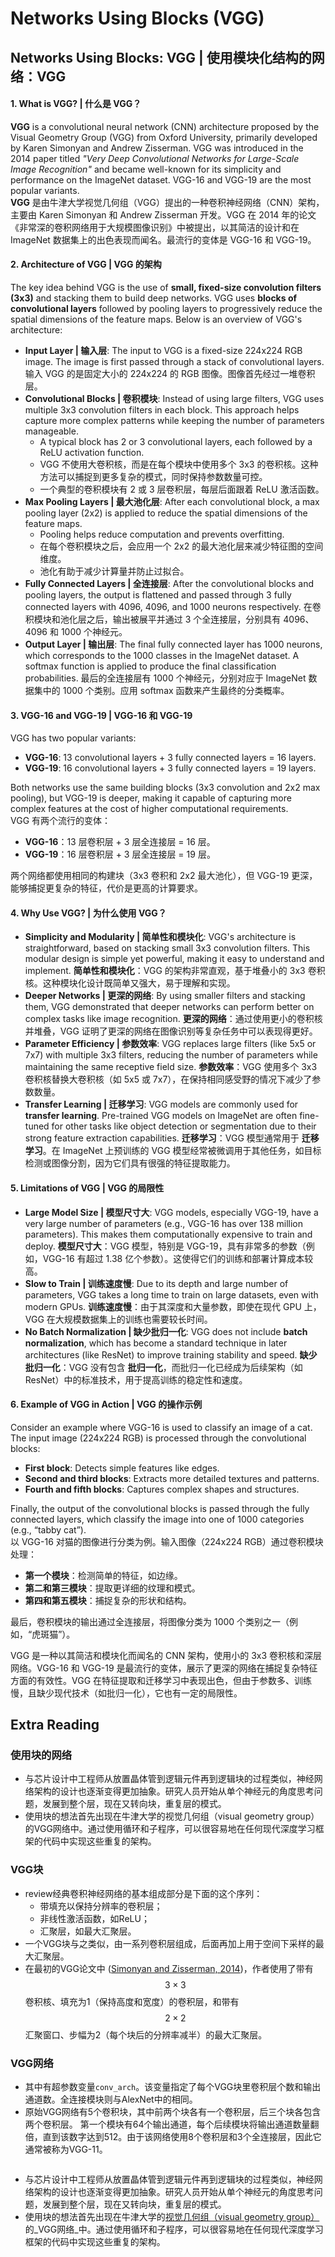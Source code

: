 # Networks Using Blocks (VGG)

## Networks Using Blocks: VGG | 使用模块化结构的网络：VGG

#### 1. **What is VGG? | 什么是 VGG？**

**VGG** is a convolutional neural network (CNN) architecture proposed by the Visual Geometry Group (VGG) from Oxford University, primarily developed by Karen Simonyan and Andrew Zisserman. VGG was introduced in the 2014 paper titled _"Very Deep Convolutional Networks for Large-Scale Image Recognition"_ and became well-known for its simplicity and performance on the ImageNet dataset. VGG-16 and VGG-19 are the most popular variants.\
**VGG** 是由牛津大学视觉几何组（VGG）提出的一种卷积神经网络（CNN）架构，主要由 Karen Simonyan 和 Andrew Zisserman 开发。VGG 在 2014 年的论文《非常深的卷积网络用于大规模图像识别》中被提出，以其简洁的设计和在 ImageNet 数据集上的出色表现而闻名。最流行的变体是 VGG-16 和 VGG-19。

#### 2. **Architecture of VGG | VGG 的架构**

The key idea behind VGG is the use of **small, fixed-size convolution filters (3x3)** and stacking them to build deep networks. VGG uses **blocks of convolutional layers** followed by pooling layers to progressively reduce the spatial dimensions of the feature maps. Below is an overview of VGG's architecture:

* **Input Layer | 输入层**: The input to VGG is a fixed-size 224x224 RGB image. The image is first passed through a stack of convolutional layers. 输入 VGG 的是固定大小的 224x224 的 RGB 图像。图像首先经过一堆卷积层。
* **Convolutional Blocks | 卷积模块**: Instead of using large filters, VGG uses multiple 3x3 convolution filters in each block. This approach helps capture more complex patterns while keeping the number of parameters manageable.
  * A typical block has 2 or 3 convolutional layers, each followed by a ReLU activation function.
  * VGG 不使用大卷积核，而是在每个模块中使用多个 3x3 的卷积核。这种方法可以捕捉到更多复杂的模式，同时保持参数数量可控。
  * 一个典型的卷积模块有 2 或 3 层卷积层，每层后面跟着 ReLU 激活函数。
* **Max Pooling Layers | 最大池化层**: After each convolutional block, a max pooling layer (2x2) is applied to reduce the spatial dimensions of the feature maps.
  * Pooling helps reduce computation and prevents overfitting.
  * 在每个卷积模块之后，会应用一个 2x2 的最大池化层来减少特征图的空间维度。
  * 池化有助于减少计算量并防止过拟合。
* **Fully Connected Layers | 全连接层**: After the convolutional blocks and pooling layers, the output is flattened and passed through 3 fully connected layers with 4096, 4096, and 1000 neurons respectively. 在卷积模块和池化层之后，输出被展平并通过 3 个全连接层，分别具有 4096、4096 和 1000 个神经元。
* **Output Layer | 输出层**: The final fully connected layer has 1000 neurons, which corresponds to the 1000 classes in the ImageNet dataset. A softmax function is applied to produce the final classification probabilities. 最后的全连接层有 1000 个神经元，分别对应于 ImageNet 数据集中的 1000 个类别。应用 softmax 函数来产生最终的分类概率。

#### 3. **VGG-16 and VGG-19 | VGG-16 和 VGG-19**

VGG has two popular variants:

* **VGG-16**: 13 convolutional layers + 3 fully connected layers = 16 layers.
* **VGG-19**: 16 convolutional layers + 3 fully connected layers = 19 layers.

Both networks use the same building blocks (3x3 convolution and 2x2 max pooling), but VGG-19 is deeper, making it capable of capturing more complex features at the cost of higher computational requirements.\
VGG 有两个流行的变体：

* **VGG-16**：13 层卷积层 + 3 层全连接层 = 16 层。
* **VGG-19**：16 层卷积层 + 3 层全连接层 = 19 层。

两个网络都使用相同的构建块（3x3 卷积和 2x2 最大池化），但 VGG-19 更深，能够捕捉更复杂的特征，代价是更高的计算要求。

#### 4. **Why Use VGG? | 为什么使用 VGG？**

* **Simplicity and Modularity | 简单性和模块化**: VGG's architecture is straightforward, based on stacking small 3x3 convolution filters. This modular design is simple yet powerful, making it easy to understand and implement. **简单性和模块化**：VGG 的架构非常直观，基于堆叠小的 3x3 卷积核。这种模块化设计既简单又强大，易于理解和实现。
* **Deeper Networks | 更深的网络**: By using smaller filters and stacking them, VGG demonstrated that deeper networks can perform better on complex tasks like image recognition. **更深的网络**：通过使用更小的卷积核并堆叠，VGG 证明了更深的网络在图像识别等复杂任务中可以表现得更好。
* **Parameter Efficiency | 参数效率**: VGG replaces large filters (like 5x5 or 7x7) with multiple 3x3 filters, reducing the number of parameters while maintaining the same receptive field size. **参数效率**：VGG 使用多个 3x3 卷积核替换大卷积核（如 5x5 或 7x7），在保持相同感受野的情况下减少了参数数量。
* **Transfer Learning | 迁移学习**: VGG models are commonly used for **transfer learning**. Pre-trained VGG models on ImageNet are often fine-tuned for other tasks like object detection or segmentation due to their strong feature extraction capabilities. **迁移学习**：VGG 模型通常用于 **迁移学习**。在 ImageNet 上预训练的 VGG 模型经常被微调用于其他任务，如目标检测或图像分割，因为它们具有很强的特征提取能力。

#### 5. **Limitations of VGG | VGG 的局限性**

* **Large Model Size | 模型尺寸大**: VGG models, especially VGG-19, have a very large number of parameters (e.g., VGG-16 has over 138 million parameters). This makes them computationally expensive to train and deploy. **模型尺寸大**：VGG 模型，特别是 VGG-19，具有非常多的参数（例如，VGG-16 有超过 1.38 亿个参数）。这使得它们的训练和部署计算成本较高。
* **Slow to Train | 训练速度慢**: Due to its depth and large number of parameters, VGG takes a long time to train on large datasets, even with modern GPUs. **训练速度慢**：由于其深度和大量参数，即使在现代 GPU 上，VGG 在大规模数据集上的训练也需要较长时间。
* **No Batch Normalization | 缺少批归一化**: VGG does not include **batch normalization**, which has become a standard technique in later architectures (like ResNet) to improve training stability and speed. **缺少批归一化**：VGG 没有包含 **批归一化**，而批归一化已经成为后续架构（如 ResNet）中的标准技术，用于提高训练的稳定性和速度。

#### 6. **Example of VGG in Action | VGG 的操作示例**

Consider an example where VGG-16 is used to classify an image of a cat. The input image (224x224 RGB) is processed through the convolutional blocks:

* **First block**: Detects simple features like edges.
* **Second and third blocks**: Extracts more detailed textures and patterns.
* **Fourth and fifth blocks**: Captures complex shapes and structures.

Finally, the output of the convolutional blocks is passed through the fully connected layers, which classify the image into one of 1000 categories (e.g., “tabby cat”).\
以 VGG-16 对猫的图像进行分类为例。输入图像（224x224 RGB）通过卷积模块处理：

* **第一个模块**：检测简单的特征，如边缘。
* **第二和第三模块**：提取更详细的纹理和模式。
* **第四和第五模块**：捕捉复杂的形状和结构。

最后，卷积模块的输出通过全连接层，将图像分类为 1000 个类别之一（例如，“虎斑猫”）。



VGG 是一种以其简洁和模块化而闻名的 CNN 架构，使用小的 3x3 卷积核和深层网络。VGG-16 和 VGG-19 是最流行的变体，展示了更深的网络在捕捉复杂特征方面的有效性。VGG 在特征提取和迁移学习中表现出色，但由于参数多、训练慢，且缺少现代技术（如批归一化），它也有一定的局限性。





## Extra Reading

### 使用块的网络

* 与芯片设计中工程师从放置晶体管到逻辑元件再到逻辑块的过程类似，神经网络架构的设计也逐渐变得更加抽象。研究人员开始从单个神经元的角度思考问题，发展到整个层，现在又转向块，重复层的模式。
* 使用块的想法首先出现在牛津大学的视觉几何组（visual geometry group）的VGG网络中。通过使用循环和子程序，可以很容易地在任何现代深度学习框架的代码中实现这些重复的架构。



### VGG块

* review经典卷积神经网络的基本组成部分是下面的这个序列：
  * 带填充以保持分辨率的卷积层；
  * 非线性激活函数，如ReLU；
  * 汇聚层，如最大汇聚层。
* 一个VGG块与之类似，由一系列卷积层组成，后面再加上用于空间下采样的最大汇聚层。
* 在最初的VGG论文中 ([Simonyan and Zisserman, 2014](https://zh.d2l.ai/chapter\_references/zreferences.html#id153))，作者使用了带有$$3×3$$卷积核、填充为1（保持高度和宽度）的卷积层，和带有$$2×2$$汇聚窗口、步幅为2（每个块后的分辨率减半）的最大汇聚层。

### VGG网络

* 其中有超参数变量`conv_arch`。该变量指定了每个VGG块里卷积层个数和输出通道数。全连接模块则与AlexNet中的相同。
* 原始VGG网络有5个卷积块，其中前两个块各有一个卷积层，后三个块各包含两个卷积层。 第一个模块有64个输出通道，每个后续模块将输出通道数量翻倍，直到该数字达到512。由于该网络使用8个卷积层和3个全连接层，因此它通常被称为VGG-11。

<figure><img src="../../.gitbook/assets/Screenshot 2024-02-05 at 10.51.00 AM.png" alt=""><figcaption></figcaption></figure>



* 与芯片设计中工程师从放置晶体管到逻辑元件再到逻辑块的过程类似，神经网络架构的设计也逐渐变得更加抽象。研究人员开始从单个神经元的角度思考问题，发展到整个层，现在又转向块，重复层的模式。
* 使用块的想法首先出现在牛津大学的[视觉几何组（visual geometry group）](http://www.robots.ox.ac.uk/\~vgg/)的_VGG网络_中。通过使用循环和子程序，可以很容易地在任何现代深度学习框架的代码中实现这些重复的架构。
